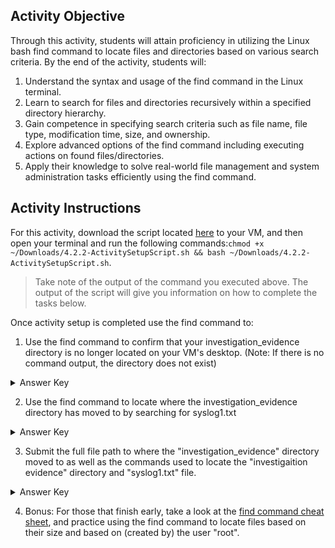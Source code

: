 ## Activity Objective

Through this activity, students will attain proficiency in utilizing the Linux bash find command to locate files and directories based on various search criteria. By the end of the activity, students will:
1. Understand the syntax and usage of the find command in the Linux terminal.
2. Learn to search for files and directories recursively within a specified directory hierarchy.
3. Gain competence in specifying search criteria such as file name, file type, modification time, size, and ownership.
4. Explore advanced options of the find command including executing actions on found files/directories.
5. Apply their knowledge to solve real-world file management and system administration tasks efficiently using the find command.

## Activity Instructions

For this activity, download the script located [here](https://drive.google.com/file/d/1NZ_7e_OuPfP3dXgD2FPoT40nMbykwwLI/view) to your VM, and then open your terminal and run the following commands:```chmod +x ~/Downloads/4.2.2-ActivitySetupScript.sh && bash ~/Downloads/4.2.2-ActivitySetupScript.sh```.

> Take note of the output of the command you executed above. The output of the script will give you information on how to complete the tasks below.

Once activity setup is completed use the find command to:
1. Use the find command to confirm that your investigation_evidence directory is no longer located on your VM's desktop. (Note: If there is no command output, the directory does not exist)
<details closed>
<summary>Answer Key</summary>
<code>find ~/Desktop -type d -name "investigation_evidence"</code>
</details>

2.  Use the find command to locate where the investigation_evidence directory has moved to by searching for syslog1.txt
<details closed>
<summary>Answer Key</summary>
<code>find /tmp -type f -name "syslog1.txt"</code>
</details>

3.  Submit the full file path to where the "investigation_evidence" directory moved to as well as the commands used to locate the "investigaition evidence" directory and "syslog1.txt" file.
<details closed>
<summary>Answer Key</summary>
investigation_evidence: <code>/tmp/Activity4.2.2/YouFoundMe/investigation_evidence</code>
</details>

4.  Bonus: For those that finish early, take a look at the [find command cheat sheet](https://quickref.me/find.html#google_vignette), and practice using the find command to locate files based on their size and based on (created by) the user "root".
